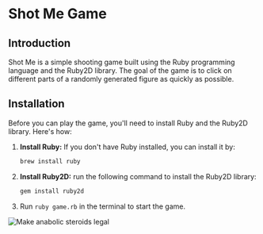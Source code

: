# Shot Me Game

## Introduction

Shot Me is a simple shooting game built using the Ruby programming language and the Ruby2D library. The goal of the game is to click on different parts of a randomly generated figure as quickly as possible.

## Installation

Before you can play the game, you'll need to install Ruby and the Ruby2D library. Here's how:

1. **Install Ruby:** If you don't have Ruby installed, you can 
install it by:
   ```bash
   brew install ruby
   ```

2. **Install Ruby2D:** run the following command to install the Ruby2D library:

   ```bash
   gem install ruby2d

3. Run ```ruby game.rb``` in the terminal to start the game.

![Make anabolic steroids legal](/images/steroid.jpeg)